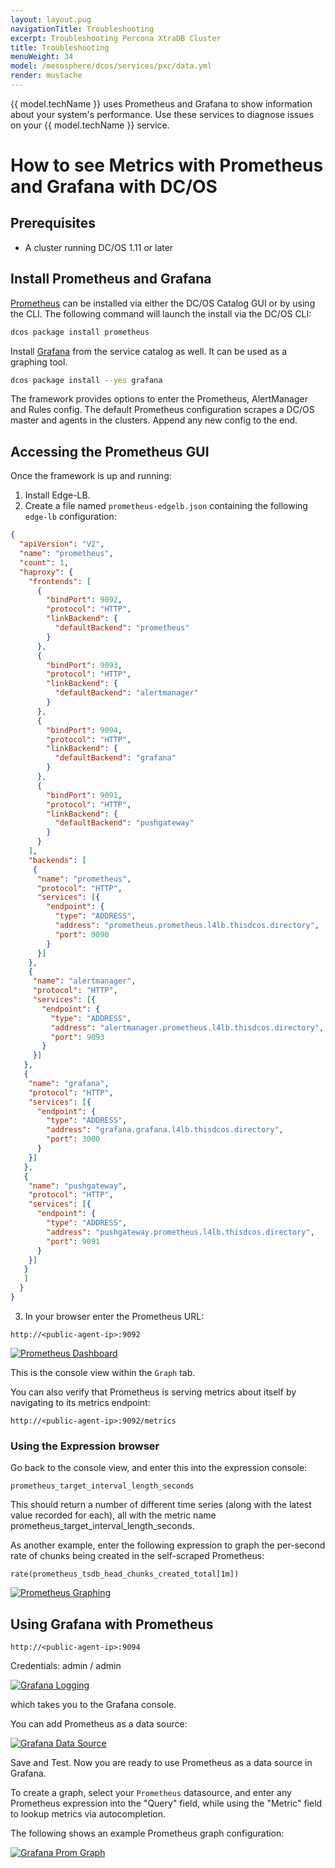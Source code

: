```yaml
---
layout: layout.pug
navigationTitle: Troubleshooting
excerpt: Troubleshooting Percona XtraDB Cluster 
title: Troubleshooting
menuWeight: 34
model: /mesosphere/dcos/services/pxc/data.yml
render: mustache
---
```


{{ model.techName }} uses Prometheus and Grafana to show information about your system's performance. Use these services to diagnose issues on your {{ model.techName }} service.

# How to see Metrics with Prometheus and Grafana with DC/OS


## Prerequisites

* A cluster running DC/OS 1.11 or later

## Install Prometheus and Grafana

[Prometheus](/mesosphere/dcos/services/prometheus/) can be installed via either the DC/OS Catalog GUI or by using the CLI. The following command will launch the install via the DC/OS CLI:

  ```bash
  dcos package install prometheus
  ```

Install [Grafana](/mesosphere/dcos/services/grafana/) from the service catalog as well. It can be used as a graphing tool.

  ```bash
  dcos package install --yes grafana
  ```

The framework provides options to enter the Prometheus, AlertManager and Rules config. The default Prometheus configuration scrapes a DC/OS master and agents in the clusters. Append any new config to the end.

## Accessing the Prometheus GUI

Once the framework is up and running:
1. Install Edge-LB.
2. Create a file named `prometheus-edgelb.json` containing the following `edge-lb` configuration:

```json
{
  "apiVersion": "V2",
  "name": "prometheus",
  "count": 1,
  "haproxy": {
    "frontends": [
      {
        "bindPort": 9092,
        "protocol": "HTTP",
        "linkBackend": {
          "defaultBackend": "prometheus"
        }
      },
      {
        "bindPort": 9093,
        "protocol": "HTTP",
        "linkBackend": {
          "defaultBackend": "alertmanager"
        }
      },
      {
        "bindPort": 9094,
        "protocol": "HTTP",
        "linkBackend": {
          "defaultBackend": "grafana"
        }
      },
      {
        "bindPort": 9091,
        "protocol": "HTTP",
        "linkBackend": {
          "defaultBackend": "pushgateway"
        }
      }
    ],
    "backends": [
     {
      "name": "prometheus",
      "protocol": "HTTP",
      "services": [{
        "endpoint": {
          "type": "ADDRESS",
          "address": "prometheus.prometheus.l4lb.thisdcos.directory",
          "port": 9090
        }
      }]
    },
    {
     "name": "alertmanager",
     "protocol": "HTTP",
     "services": [{
       "endpoint": {
         "type": "ADDRESS",
         "address": "alertmanager.prometheus.l4lb.thisdcos.directory",
         "port": 9093
       }
     }]
   },
   {
    "name": "grafana",
    "protocol": "HTTP",
    "services": [{
      "endpoint": {
        "type": "ADDRESS",
        "address": "grafana.grafana.l4lb.thisdcos.directory",
        "port": 3000
      }
    }]
   },
   {
    "name": "pushgateway",
    "protocol": "HTTP",
    "services": [{
      "endpoint": {
        "type": "ADDRESS",
        "address": "pushgateway.prometheus.l4lb.thisdcos.directory",
        "port": 9091
      }
    }]
   }
   ]
  }
}
```

3. In your browser enter the Prometheus URL:

```
http://<public-agent-ip>:9092
```

[<img src="/mesosphere/dcos/services/pxc/img/prom_dashboard.png" alt="Prometheus Dashboard"/>](/mesosphere/dcos/services/pxc/img/prom_dashboard.png)


This is the console view within the `Graph` tab.

You can also verify that Prometheus is serving metrics about itself by navigating to its metrics endpoint:

```
http://<public-agent-ip>:9092/metrics
```

### Using the Expression browser

Go back to the console view, and enter this into the expression console:

`prometheus_target_interval_length_seconds`

This should return a number of different time series (along with the latest value recorded for each), all with the metric name prometheus_target_interval_length_seconds.

As another example, enter the following expression to graph the per-second rate of chunks being created in the self-scraped Prometheus:

`rate(prometheus_tsdb_head_chunks_created_total[1m])`

[<img src="/mesosphere/dcos/services/pxc/img/prom_graphing.png" alt="Prometheus Graphing"/>](/mesosphere/dcos/services/pxc/img/prom_graphing.png)

## Using Grafana with Prometheus

```
http://<public-agent-ip>:9094
```

Credentials: admin / admin

[<img src="/mesosphere/dcos/services/pxc/img/grafana_login.png" alt="Grafana Logging"/>](/mesosphere/dcos/services/pxc/img/grafana_login.png)

which takes you to the Grafana console.

You can add Prometheus as a data source:

[<img src="/mesosphere/dcos/services/pxc/img/grafana_datasource.png" alt="Grafana Data Source"/>](/mesosphere/dcos/services/pxc/img/grafana_datasource.png)

Save and Test. Now you are ready to use Prometheus as a data source in Grafana.

To create a graph, select your `Prometheus` datasource, and enter any Prometheus expression into the "Query" field, while using the "Metric" field to lookup metrics via autocompletion.

The following shows an example Prometheus graph configuration:

[<img src="/mesosphere/dcos/services/pxc/img/grafana_prom.png" alt="Grafana Prom Graph"/>](/mesosphere/dcos/services/pxc/img/grafana_prom.png)
